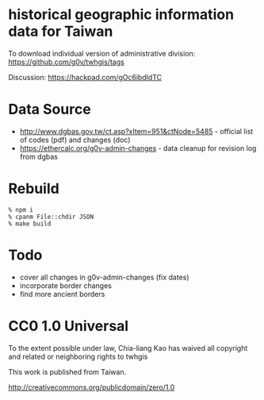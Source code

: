 historical geographic information data for Taiwan
=================================================

To download individual version of administrative division: https://github.com/g0v/twhgis/tags

Discussion: https://hackpad.com/gOc6ibdldTC

# Data Source
* http://www.dgbas.gov.tw/ct.asp?xItem=951&ctNode=5485 - official list of codes (pdf) and changes (doc)
* https://ethercalc.org/g0v-admin-changes - data cleanup for revision log from dgbas

# Rebuild

	% npm i
	% cpanm File::chdir JSON
	% make build

# Todo

* cover all changes in g0v-admin-changes (fix dates)
* incorporate border changes
* find more ancient borders


# CC0 1.0 Universal

To the extent possible under law, Chia-liang Kao has waived all copyright
and related or neighboring rights to twhgis

This work is published from Taiwan.

http://creativecommons.org/publicdomain/zero/1.0
